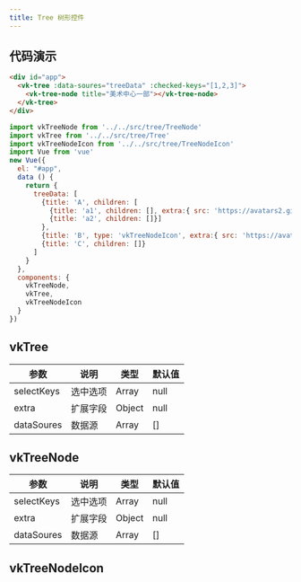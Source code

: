 ```yaml
---
title: Tree 树形控件
---
```


## 代码演示


```html
<div id="app">
  <vk-tree :data-soures="treeData" :checked-keys="[1,2,3]">
    <vk-tree-node title="美术中心一部"></vk-tree-node>
  </vk-tree>
</div>
```

```js
import vkTreeNode from '../../src/tree/TreeNode'
import vkTree from '../../src/tree/Tree'
import vkTreeNodeIcon from '../../src/tree/TreeNodeIcon'
import Vue from 'vue'
new Vue({
  el: "#app",
  data () {
    return {
      treeData: [
        {title: 'A', children: [
          {title: 'a1', children: [], extra:{ src: 'https://avatars2.githubusercontent.com/u/20056754?v=3&s=200'}, type: 'vkTreeNodeIcon'},
          {title: 'a2', children: []}]
        },
        {title: 'B', type: 'vkTreeNodeIcon', extra:{ src: 'https://avatars2.githubusercontent.com/u/20056754?v=3&s=200'}, selected: true, children: []},
        {title: 'C', children: []}
      ]
    }
  },
  components: {
    vkTreeNode,
    vkTree,
    vkTreeNodeIcon
  }
})
```

## vkTree

| 参数      | 说明                                     | 类型       | 默认值 |
|-----------|------------------------------------------|------------|-------|
| selectKeys | 选中选项 | Array  | null    |
| extra | 扩展字段 | Object | null |
| dataSoures | 数据源 | Array | [] |

## vkTreeNode

| 参数      | 说明                                     | 类型       | 默认值 |
|-----------|------------------------------------------|------------|-------|
| selectKeys | 选中选项 | Array  | null    |
| extra | 扩展字段 | Object | null |
| dataSoures | 数据源 | Array | [] |

## vkTreeNodeIcon
